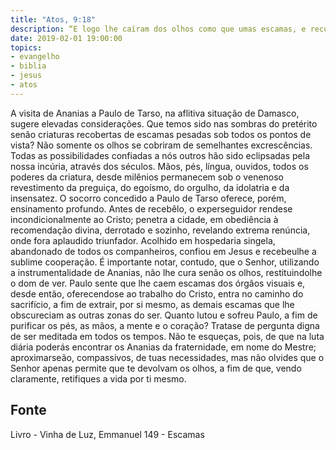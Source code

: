 ```yaml
---
title: "Atos, 9:18"
description: “E logo lhe caíram dos olhos como que umas escamas, e recuperou a vista.” (Atos, 9:18)
date: 2019-02-01 19:00:00
topics: 
- evangelho
- biblia
- jesus
- atos
---
```



A visita de Ananias a Paulo de Tarso, na aflitiva situação de Damasco,
sugere elevadas considerações.
Que temos sido nas sombras do pretérito senão criaturas recobertas de
escamas pesadas sob todos os pontos de vista? Não somente os olhos se cobriram de
semelhantes excrescências. Todas as possibilidades confiadas a nós outros hão sido
eclipsadas pela nossa incúria, através dos séculos. Mãos, pés, língua, ouvidos, todos
os poderes da criatura, desde milênios permanecem sob o venenoso revestimento da
preguiça, do egoísmo, do orgulho, da idolatria e da insensatez.
O socorro concedido a Paulo de Tarso oferece, porém, ensinamento
profundo. Antes de recebê­lo, o ex­perseguidor rende­se incondicionalmente ao
Cristo; penetra a cidade, em obediência à recomendação divina, derrotado e sozinho,
revelando extrema renúncia, onde fora aplaudido triunfador. Acolhido em
hospedaria singela, abandonado de todos os companheiros, confiou em Jesus e
recebeu­lhe a sublime cooperação.
É importante notar, contudo, que o Senhor, utilizando a instrumentalidade
de Ananias, não lhe cura senão os olhos, restituindo­lhe o dom de ver. Paulo sente
que lhe caem escamas dos órgãos visuais e, desde então, oferecendo­se ao trabalho
do Cristo, entra no caminho do sacrifício, a fim de extrair, por si mesmo, as demais
escamas que lhe obscureciam as outras zonas do ser.
Quanto lutou e sofreu Paulo, a fim de purificar os pés, as mãos, a mente e o
coração?
Trata­se de pergunta digna de ser meditada em todos os tempos.
Não te esqueças, pois, de que na luta diária poderás encontrar os Ananias da
fraternidade, em nome do Mestre; aproximar­se­ão, compassivos, de tuas
necessidades, mas não olvides que o Senhor apenas permite que te devolvam os
olhos, a fim de que, vendo claramente, retifiques a vida por ti mesmo.




## Fonte
Livro - Vinha de Luz, Emmanuel
149 - Escamas
